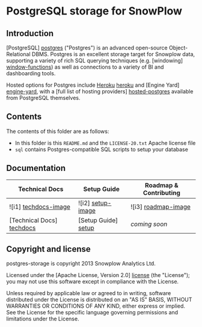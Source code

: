 # PostgreSQL storage for SnowPlow

## Introduction

[PostgreSQL] [postgres] ("Postgres") is an advanced open-source Object-Relational DBMS. Postgres is an excellent storage target for Snowplow data, supporting a variety of rich SQL querying techniques (e.g. [windowing] [window-functions]) as well as connections to a variety of BI and dashboarding tools.

Hosted options for Postgres include [Heroku] [heroku] and [Engine Yard] [engine-yard], with a [full list of hosting providers] [hosted-postgres] available from PostgreSQL themselves.

## Contents

The contents of this folder are as follows:

* In this folder is this `README.md` and the `LICENSE-20.txt` Apache license file
* `sql` contains Postgres-compatible SQL scripts to setup your database

## Documentation

| Technical Docs              | Setup Guide           | Roadmap & Contributing               |         
|-----------------------------|-----------------------|--------------------------------------|
| ![i1] [techdocs-image]      | ![i2] [setup-image]   | ![i3] [roadmap-image]                |
| [Technical Docs] [techdocs] | [Setup Guide] [setup] | _coming soon_                        |

## Copyright and license

postgres-storage is copyright 2013 Snowplow Analytics Ltd.

Licensed under the [Apache License, Version 2.0] [license] (the "License");
you may not use this software except in compliance with the License.

Unless required by applicable law or agreed to in writing, software
distributed under the License is distributed on an "AS IS" BASIS,
WITHOUT WARRANTIES OR CONDITIONS OF ANY KIND, either express or implied.
See the License for the specific language governing permissions and
limitations under the License.

[postgres]: http://www.postgresql.org/
[window-functions]: http://www.postgresql.org/docs/9.1/static/tutorial-window.html

[heroku]: https://postgres.heroku.com/
[engine-yard]: https://pages.engineyard.com/hosted-database.html
[hosted-postgres]: http://www.postgresql.org/support/professional_hosting/

[setup]: https://github.com/snowplow/snowplow/wiki/setting-up-postgres
[techdocs]: https://github.com/snowplow/snowplow/wiki/postgres-storage

[techdocs-image]: https://d3i6fms1cm1j0i.cloudfront.net/github/images/techdocs.png
[setup-image]: https://d3i6fms1cm1j0i.cloudfront.net/github/images/setup.png
[roadmap-image]: https://d3i6fms1cm1j0i.cloudfront.net/github/images/roadmap.png
[license]: http://www.apache.org/licenses/LICENSE-2.0